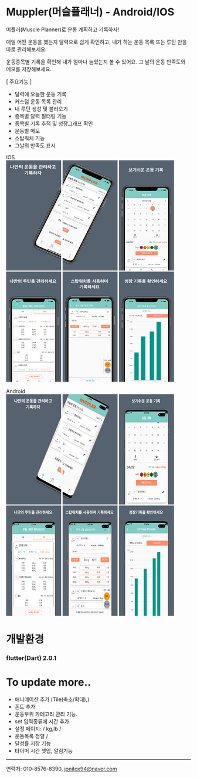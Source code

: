 # Muppler(머슬플래너) - Android/IOS       
머플러(Muscle Planner)로 운동 계획하고 기록하자!

매일 어떤 운동을 했는지 달력으로 쉽게 확인하고, 
내가 하는 운동 목록 또는 루틴 만을 따로 관리해보세요.

운동종목별 기록을 확인해 내가 얼마나 늘었는지 볼 수 있어요.
그 날의 운동 만족도와 메모를 저장해보세요.

[ 주요기능 ]
- 달력에 오늘한 운동 기록
- 커스텀 운동 목록 관리
- 내 루틴 생성 및 불러오기
- 종목별 달력 필터링 기능
- 종목별 기록 추적 및 성장그래프 확인
- 운동별 메모
- 스탑워치 기능
- 그날의 만족도 표시

IOS      
<img src="/screenshots/screenshots-ios/app-screenshots/6.5-inch Screenshot 1.png" width="150px" height="300px" alt="1"></img>
<img src="/screenshots/screenshots-ios/app-screenshots/6.5-inch Screenshot 2.png" width="150px" height="300px" alt="1"></img>
<img src="/screenshots/screenshots-ios/app-screenshots/6.5-inch Screenshot 3.png" width="150px" height="300px" alt="1"></img>
<img src="/screenshots/screenshots-ios/app-screenshots/6.5-inch Screenshot 4.png" width="150px" height="300px" alt="1"></img>
<img src="/screenshots/screenshots-ios/app-screenshots/6.5-inch Screenshot 5.png" width="150px" height="300px" alt="1"></img>
<img src="/screenshots/screenshots-ios/app-screenshots/6.5-inch Screenshot 6.png" width="150px" height="300px" alt="1"></img>

Android    
<img src="/screenshots/screenshots-android/app-screenshots 4/Phone Screenshot 1.png" width="150px" height="300px" alt="1"></img>
<img src="/screenshots/screenshots-android/app-screenshots 4/Phone Screenshot 2.png" width="150px" height="300px" alt="1"></img>
<img src="/screenshots/screenshots-android/app-screenshots 4/Phone Screenshot 3.png" width="150px" height="300px" alt="1"></img>
<img src="/screenshots/screenshots-android/app-screenshots 4/Phone Screenshot 4.png" width="150px" height="300px" alt="1"></img>
<img src="/screenshots/screenshots-android/app-screenshots 4/Phone Screenshot 5.png" width="150px" height="300px" alt="1"></img>
<img src="/screenshots/screenshots-android/app-screenshots 4/Phone Screenshot 6.png" width="150px" height="300px" alt="1"></img>


# 개발환경    
### flutter(Dart) 2.0.1     


# To update more..     
- 애니메이션 추가  (Tile(축소/확대),)    
- 폰트 추가         
- 운동부위 카테고리 관리 기능. 
- set 입력종류에 시간 추가.       
- 설정 페이지: / kg,lb /    
- 운동목록 정렬 /    
- 달성률 저장 기능    
- 타이머 시간 셋업, 알림기능    
---------------------------------

연락처: 010-8576-8390, jonitox94@naver.com
